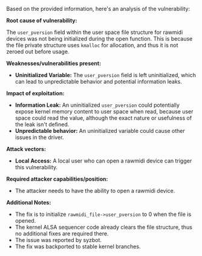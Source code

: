 Based on the provided information, here's an analysis of the vulnerability:

**Root cause of vulnerability:**

The `user_pversion` field within the user space file structure for rawmidi devices was not being initialized during the open function. This is because the file private structure uses `kmalloc` for allocation, and thus it is not zeroed out before usage.

**Weaknesses/vulnerabilities present:**

*   **Uninitialized Variable:** The `user_pversion` field is left uninitialized, which can lead to unpredictable behavior and potential information leaks.

**Impact of exploitation:**

*   **Information Leak:**  An uninitialized `user_pversion` could potentially expose kernel memory content to user space when read, because user space could read the value, although the exact nature or usefulness of the leak isn't defined.
*  **Unpredictable behavior:** An uninitialized variable could cause other issues in the driver.

**Attack vectors:**

*   **Local Access:** A local user who can open a rawmidi device can trigger this vulnerability.

**Required attacker capabilities/position:**

*   The attacker needs to have the ability to open a rawmidi device.

**Additional Notes:**
* The fix is to initialize `rawmidi_file->user_pversion` to 0 when the file is opened.
* The kernel ALSA sequencer code already clears the file structure, thus no additional fixes are required there.
* The issue was reported by syzbot.
* The fix was backported to stable kernel branches.